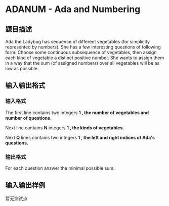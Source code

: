 # ADANUM - Ada and Numbering

## 题目描述

Ada the Ladybug has sequence of different vegetables (for simplicity represented by numbers). She has a few interesting questions of following form: Choose some continuous subsequence of vegetables, then assign each kind of vegetable a distinct positive number. She wants to assign them in a way that the sum (of assigned numbers) over all vegetables will be as low as possible.

## 输入输出格式

### 输入格式

The first line contains two integers **1 , the number of vegetables and number of questions.**

Next line contains **N** integers **1 , the kinds of vegetables.**

Next **Q** lines contains two integers **1 , the left and right indices of Ada's questions.**

### 输出格式

For each question answer the minimal possible sum.

## 输入输出样例

暂无测试点

